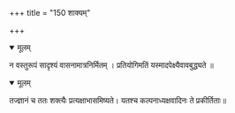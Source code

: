 +++
title = "150 शाक्यम्"

+++


<details open><summary>मूलम्</summary>

न वस्तुरूपं सादृश्यं वासनामात्रनिर्मितम् । प्रतियोगिमतिं यस्मादपेक्ष्यैवावबुद्ध्यते ॥
</details>



<details open><summary>मूलम्</summary>

तज्ज्ञानं च ततः शक्त्यैः प्रत्यक्षाभासमिष्यते। यतश्च कल्पनाध्यक्षवादिनः ते प्रकीर्तिताः॥
</details>

